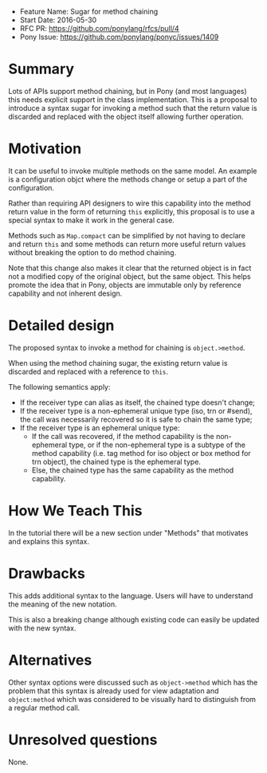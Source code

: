 - Feature Name: Sugar for method chaining
- Start Date: 2016-05-30
- RFC PR: https://github.com/ponylang/rfcs/pull/4
- Pony Issue: https://github.com/ponylang/ponyc/issues/1409

# Summary

Lots of APIs support method chaining, but in Pony (and most languages) this needs explicit support in the class implementation. This is a proposal to introduce a syntax sugar for invoking a method such that the return value is discarded and replaced with the object itself allowing further operation.


# Motivation

It can be useful to invoke multiple methods on the same model. An example is a configuration objct where the methods change or setup a part of the configuration.

Rather than requiring API designers to wire this capability into the method return value in the form of returning ``this`` explicitly, this proposal is to use a special syntax to make it work in the general case.

Methods such as ``Map.compact`` can be simplified by not having to declare and return ``this`` and some methods can return more useful return values without breaking the option to do method chaining.

Note that this change also makes it clear that the returned object is in fact not a modified copy of the original object, but the same object. This helps promote the idea that in Pony, objects are immutable only by reference capability and not inherent design.


# Detailed design

The proposed syntax to invoke a method for chaining is ``object.>method``.

When using the method chaining sugar, the existing return value is discarded and replaced with a reference to `this`.

The following semantics apply:

* If the receiver type can alias as itself, the chained type doesn't change;
* If the receiver type is a non-ephemeral unique type (iso, trn or #send), the call was necessarily recovered so it is safe to chain the same type;
* If the receiver type is an ephemeral unique type:
  * If the call was recovered, if the method capability is the non-ephemeral type, or if the non-ephemeral type is a subtype of the method capability (i.e. tag method for iso object or box method for trn object), the chained type is the ephemeral type.
  * Else, the chained type has the same capability as the method capability.

# How We Teach This

In the tutorial there will be a new section under "Methods" that motivates and explains this syntax.


# Drawbacks

This adds additional syntax to the language. Users will have to understand the meaning of the new notation.

This is also a breaking change although existing code can easily be updated with the new syntax.


# Alternatives

Other syntax options were discussed such as ``object->method`` which has the problem that this syntax is already used for view adaptation and ``object:method`` which was considered to be visually hard to distinguish from a regular method call.


# Unresolved questions

None.
